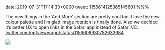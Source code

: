 date: 2019-07-31T17:14:30+0000
tweet: 1156614125365145601
%%%

The new things in the ‘And More’ section are pretty cool too. I love the new colour palette and I’m glad image rotation is finally done. Also we decided it’s better UX to open links in the Safari app instead of Safari VC. [twitter.com/pdfviewerapp/status/1156608930782633984](https://twitter.com/pdfviewerapp/status/1156608930782633984)

![](EA0eYmFXoAMG0y0.png)
